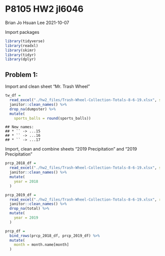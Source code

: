 P8105 HW2 jl6046
================
Brian Jo Hsuan Lee
2021-10-07

Import packages

``` r
library(tidyverse)
library(readxl)
library(skimr)
library(tidyr)
library(dplyr)
```

## Problem 1:

Import and clean sheet “Mr. Trash Wheel”

``` r
tw_df = 
  read_excel("./hw2_files/Trash-Wheel-Collection-Totals-8-6-19.xlsx", sheet = 1) %>%
  janitor::clean_names() %>%
  drop_na(dumpster) %>%
  mutate(
    sports_balls = round(sports_balls))
```

    ## New names:
    ## * `` -> ...15
    ## * `` -> ...16
    ## * `` -> ...17

Import, clean and combine sheets “2019 Precipitation” and “2019
Precipitation”

``` r
prcp_2018_df = 
  read_excel("./hw2_files/Trash-Wheel-Collection-Totals-8-6-19.xlsx", sheet = "2018 Precipitation", range = "A2:B14") %>%
  janitor::clean_names() %>%
  mutate(
    year = 2018
  )

prcp_2019_df = 
  read_excel("./hw2_files/Trash-Wheel-Collection-Totals-8-6-19.xlsx", range = "2019 Precipitation!A2:B14") %>%
  janitor::clean_names() %>%
  drop_na(total) %>%
  mutate(
    year = 2019
  )

prcp_df =
  bind_rows(prcp_2018_df, prcp_2019_df) %>%
  mutate(
    month = month.name[month]
  )
```
